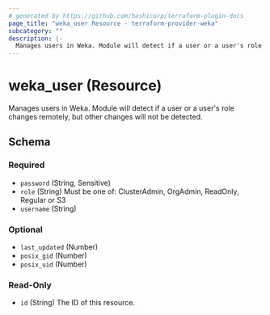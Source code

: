 ```yaml
---
# generated by https://github.com/hashicorp/terraform-plugin-docs
page_title: "weka_user Resource - terraform-provider-weka"
subcategory: ""
description: |-
  Manages users in Weka. Module will detect if a user or a user's role changes remotely, but other changes will not be detected.
---
```


# weka_user (Resource)

Manages users in Weka. Module will detect if a user or a user's role changes remotely, but other changes will not be detected.



<!-- schema generated by tfplugindocs -->
## Schema

### Required

- `password` (String, Sensitive)
- `role` (String) Must be one of: ClusterAdmin, OrgAdmin, ReadOnly, Regular or S3
- `username` (String)

### Optional

- `last_updated` (Number)
- `posix_gid` (Number)
- `posix_uid` (Number)

### Read-Only

- `id` (String) The ID of this resource.


